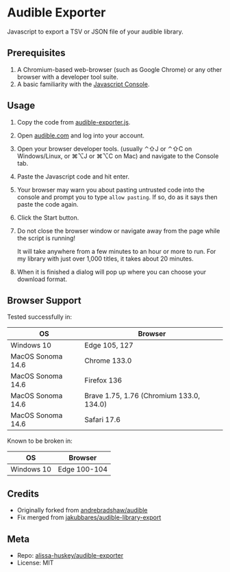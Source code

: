 Audible Exporter
================

Javascript to export a TSV or JSON file of your audible library.

Prerequisites
-------------

1. A Chromium-based web-browser (such as Google Chrome) or any other browser
   with a developer tool suite.
2. A basic familiarity with the
   [Javascript Console](https://developer.chrome.com/docs/devtools/console/javascript/).

Usage
-----

1. Copy the code from [audible-exporter.js](dist/audible-exporter.js).
1. Open [audible.com](http://audible.com) and log into your account.
1. Open your browser developer tools. (usually ⌃⇧J or ⌃⇧C on Windows/Linux, or
   ⌘⌥J or ⌘⌥C on Mac) and navigate to the Console tab.
1. Paste the Javascript code and hit enter.
1. Your browser may warn you about pasting untrusted code into the console and
   prompt you to type `allow pasting`. If so, do as it says then paste the code again.
1. Click the Start button.
1. Do not close the browser window or navigate away from the page while the script is running!

   It will take anywhere from a few minutes to an hour or more to run. For my
   library with just over 1,000 titles, it takes about 20 minutes.
1. When it is finished a dialog will pop up where you can choose your download format.

Browser Support
---------------

Tested successfully in:

| OS                | Browser                                     |
|-------------------|---------------------------------------------|
| Windows 10        | Edge     105, 127                           |
| MacOS Sonoma 14.6 | Chrome   133.0                              |
| MacOS Sonoma 14.6 | Firefox  136                                |
| MacOS Sonoma 14.6 | Brave    1.75, 1.76 (Chromium 133.0, 134.0) |
| MacOS Sonoma 14.6 | Safari   17.6                               |

Known to be broken in:

| OS                | Browser          |
|-------------------|------------------|
| Windows 10        | Edge     100-104 |

Credits
-------

* Originally forked from [andrebradshaw/audible](https://github.com/andrebradshaw/audible)
* Fix merged from [jakubbares/audible-library-export](https://github.com/jakubbares/audible-library-export)

Meta
----

* Repo: [alissa-huskey/audible-exporter](https://github.com/alissa-huskey/audible-exporter)
* License: MIT
